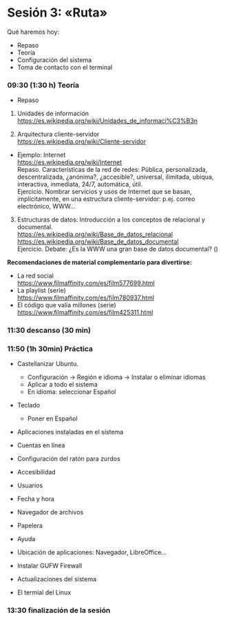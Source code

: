 # Sesión 3: «Ruta»

Qué haremos hoy:
- Repaso
- Teoría
- Configuración del sistema
- Toma de contacto con el terminal

### 09:30 (1:30 h) Teoría  

- Repaso

1. Unidades de información  
https://es.wikipedia.org/wiki/Unidades_de_informaci%C3%B3n  

2. Arquitectura cliente-servidor  
https://es.wikipedia.org/wiki/Cliente-servidor  
- Ejemplo: Internet  
https://es.wikipedia.org/wiki/Internet  
Repaso. Características de la red de redes: Pública, personalizada, descentralizada, ¿anónima?, ¿accesible?, universal, ilimitada, ubiqua, interactiva, inmediata, 24/7, automática, útil.  
Ejercicio. Nombrar servicios y usos de Internet que se basan, implícitamente, en una estructura cliente-servidor: p.ej. correo electrónico, WWW...

3. Estructuras de datos: Introducción a los conceptos de relacional y documental.  
https://es.wikipedia.org/wiki/Base_de_datos_relacional  
https://es.wikipedia.org/wiki/Base_de_datos_documental  
Ejercicio. Debate: ¿Es la WWW una gran base de datos documental? ()

**Recomendaciones de material complementario para divertirse:**  
- La red social  
https://www.filmaffinity.com/es/film577699.html  
- La playlist (serie)  
https://www.filmaffinity.com/es/film780937.html  
- El código que valía millones (serie)  
https://www.filmaffinity.com/es/film425311.html  

### 11:30 descanso (30 min)  

### 11:50 (1h 30min) Práctica

- Castellanizar Ubuntu.
	- Configuración -> Región e idioma -> Instalar o eliminar idiomas
	- Aplicar a todo el sistema
	- En idioma: seleccionar Español
- Teclado
	- Poner en Español
- Aplicaciones instaladas en el sistema
- Cuentas en línea
- Configuración del ratón para zurdos
- Accesibilidad
- Usuarios
- Fecha y hora
- Navegador de archivos
- Papelera
- Ayuda
- Ubicación de aplicaciones: Navegador, LibreOffice...
- Instalar GUFW Firewall
- Actualizaciones del sistema

- El termial del Linux

### 13:30 finalización de la sesión